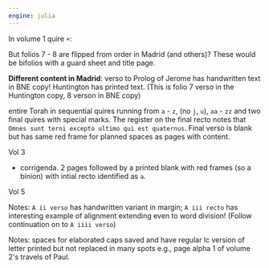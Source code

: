 ```yaml
---
engine: julia
---
```



In volume 1 quire `+`:

 But folios 7 - 8 are flipped from order in Madrid (and others)? These would be bifolios with a guard sheet and title page.  



**Different content in Madrid**: verso to Prolog of Jerome has handwritten text in BNE copy!  Huntington has printed text. (This is folio 7 verso in the Huntington copy, 8 verson in BNE copy)


 entire Torah in sequential quires running from `a` - `z`, (no `j`, `u`), `aa` - `zz` and two final quires with special marks. The register on the final recto notes that `Omnes sunt terni excepto ultimo qui est quaternus`. Final verso is blank but has same red frame for planned spaces as pages with content.


Vol 3
- corrigenda. 2 pages followed by a printed blank with red frames (so a binion) with intial recto identified as `a`.


Vol 5


Notes: `A ii verso` has handwritten variant in margin; `A iii recto` has interesting example of alignment extending even to word division! (Follow continuation on to `A iiii verso`)

Notes: spaces for elaborated caps saved and have regular lc version of letter printed but not replaced in many spots e.g., page alpha 1 of volume 2's travels of Paul.
